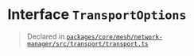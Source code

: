 # Interface `TransportOptions`
> Declared in [`packages/core/mesh/network-manager/src/transport/transport.ts`](.)
